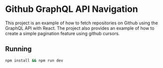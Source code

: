 # Github GraphQL API Navigation

This project is an example of how to fetch repositories on Github using the GraphQL API with React. The project also provides an example of how to create a simple pagination feature using github cursors.

## Running

```bash
npm install && npm run dev
```

